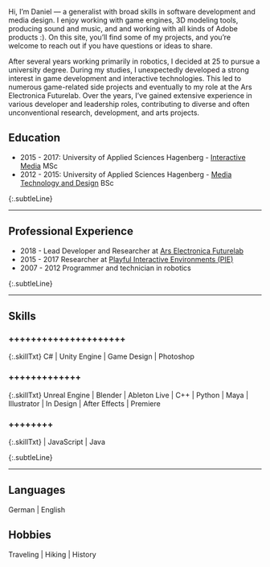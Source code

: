 Hi, I’m Daniel — a generalist with broad skills in software development and media design. I enjoy working with game engines, 3D modeling tools, producing sound and music, and and working with all kinds of Adobe products :).
On this site, you’ll find some of my projects, and you’re welcome to reach out if you have questions or ideas to share.

After several years working primarily in robotics, I decided at 25 to pursue a university degree. During my studies, I unexpectedly developed a strong interest in game development and interactive technologies. This led to numerous game-related side projects and eventually to my role at the Ars Electronica Futurelab. Over the years, I’ve gained extensive experience in various developer and leadership roles, contributing to diverse and often unconventional research, development, and arts projects.

## Education
* 2015 - 2017: University of Applied Sciences Hagenberg - [Interactive Media](https://www.fh-ooe.at/en/hagenberg-campus/studiengaenge/master/interactive-media/) MSc
* 2012 - 2015: University of Applied Sciences Hagenberg - [Media Technology and Design](https://www.fh-ooe.at/en/hagenberg-campus/studiengaenge/bachelor/media-technology-and-design/) BSc


{:.subtleLine}
___
## Professional Experience
* 2018 -      Lead Developer and Researcher at [Ars Electronica Futurelab](https://ars.electronica.art/futurelab/de/rammer-daniel/)
* 2015 - 2017 Researcher at [Playful Interactive Environments (PIE)](https://pie.fh-hagenberg.at/)
* 2007 - 2012 Programmer and technician in robotics


{:.subtleLine}
___
## Skills ##

### +++++++++++++++++++++

{:.skillTxt}
C# \| Unity Engine \| Game Design \| Photoshop

### +++++++++++++

{:.skillTxt}
Unreal Engine \| Blender \| Ableton Live \| C++ \| Python \| Maya \| Illustrator \| In Design \| After Effects \| Premiere

### ++++++++

{:.skillTxt}
\| JavaScript \| Java 

{:.subtleLine}
___ 
## Languages
German | English

## Hobbies
Traveling | Hiking | History